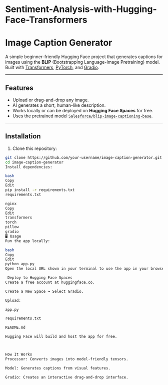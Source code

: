 # Sentiment-Analysis-with-Hugging-Face-Transformers

#  Image Caption Generator

A simple beginner-friendly Hugging Face project that generates captions for images using the **BLIP** (Bootstrapping Language-Image Pretraining) model.  
Built with [Transformers](https://huggingface.co/docs/transformers/index), [PyTorch](https://pytorch.org/), and [Gradio](https://gradio.app/).

---

##  Features
- Upload or drag-and-drop any image.
- AI generates a short, human-like description.
- Works locally or can be deployed on **Hugging Face Spaces** for free.
- Uses the pretrained model [`Salesforce/blip-image-captioning-base`](https://huggingface.co/Salesforce/blip-image-captioning-base).

---

##  Installation

1. Clone this repository:
```bash
git clone https://github.com/your-username/image-caption-generator.git
cd image-caption-generator
Install dependencies:

bash
Copy
Edit
pip install -r requirements.txt
requirements.txt

nginx
Copy
Edit
transformers
torch
pillow
gradio
🖥 Usage
Run the app locally:

bash
Copy
Edit
python app.py
Open the local URL shown in your terminal to use the app in your browser.

 Deploy to Hugging Face Spaces
Create a free account at huggingface.co.

Create a New Space → Select Gradio.

Upload:

app.py

requirements.txt

README.md

Hugging Face will build and host the app for free.



How It Works
Processor: Converts images into model-friendly tensors.

Model: Generates captions from visual features.

Gradio: Creates an interactive drag-and-drop interface.

